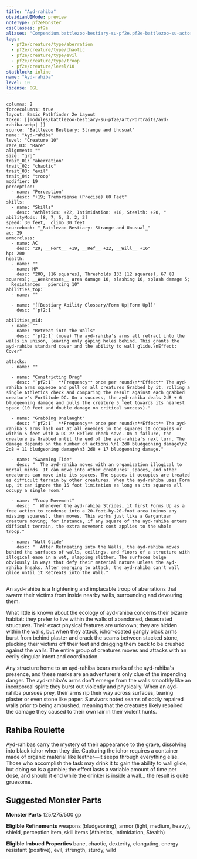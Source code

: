 ```yaml
---
title: "Ayd-rahiba"
obsidianUIMode: preview
noteType: pf2eMonster
cssClasses: pf2e
aliases: "Compendium.battlezoo-bestiary-su-pf2e.pf2e-battlezoo-su-actors.Actor.w80YD87qKKlKpnMR" 
tags:
  - pf2e/creature/type/aberration
  - pf2e/creature/type/chaotic
  - pf2e/creature/type/evil
  - pf2e/creature/type/troop
  - pf2e/creature/level/10
statblock: inline
name: "Ayd-rahiba"
level: 10
license: OGL
---
```


```statblock
columns: 2
forcecolumns: true
layout: Basic Pathfinder 2e Layout
token: [[modules/battlezoo-bestiary-su-pf2e/art/Portraits/ayd-rahiba.webp| ]]
source: "Battlezoo Bestiary: Strange and Unusual"
name: "Ayd-rahiba"
level: "Creature 10"
rare_03: "Rare"
alignment: ""
size: "grg"
trait_01: "aberration"
trait_02: "chaotic"
trait_03: "evil"
trait_04: "troop"
modifier: 19
perception:
  - name: "Perception"
    desc: "+19; Tremorsense (Precise) 60 Feet"
skills:
  - name: "Skills"
    desc: "Athletics: +22, Intimidation: +18, Stealth: +20, "
abilityMods: [8, 7, 5, 3, 2, 3]
speed: 30 feet,  climb 30 feet
sourcebook: "_Battlezoo Bestiary: Strange and Unusual_"
ac: 29
armorclass:
  - name: AC
    desc: "29; __Fort__ +19, __Ref__ +22, __Will__ +16"
hp: 200
health:
  - name: ""
  - name: HP
    desc: "200, (16 squares), Thresholds 133 (12 squares), 67 (8 squares); __Weaknesses__ area damage 10, slashing 10, splash damage 5; __Resistances__ piercing 10"
abilities_top:
  - name: ""

  - name: "[[Bestiary Ability Glossary/Form Up|Form Up]]"
    desc: "`pf2:1`  "

abilities_mid:
  - name: ""
  - name: "Retreat into the Walls"
    desc: "`pf2:1` (move) The ayd-rahiba's arms all retract into the walls in unison, leaving only gaping holes behind. This grants the ayd-rahiba standard cover and the ability to wall glide.\nEffect: Cover"

attacks:
  - name: ""

  - name: "Constricting Drag"
    desc: "`pf2:1`  **Frequency** once per round\n**Effect** The ayd-rahiba arms squeeze and pull on all creatures Grabbed by it, rolling a single Athletics check and comparing the result against each grabbed creature's Fortitude DC. On a success, the ayd-rahiba deals 2d8 + 6 bludgeoning damage and pulls the creature 5 feet towards its nearest space (10 feet and double damage on critical success)."

  - name: "Grabbing Onslaught"
    desc: "`pf2:1`  **Frequency** once per round\n**Effect** The ayd-rahiba's arms lash out at all enemies in the squares it occupies or within 5 feet with a DC 27 Reflex check save. On a failure, the creature is Grabbed until the end of the ayd-rahiba's next turn. The damage depends on the number of actions.\n1 2d8 bludgeoning damage\n2 2d8 + 11 bludgeoning damage\n3 2d8 + 17 bludgeoning damage."

  - name: "Swarming Tide"
    desc: "  The ayd-rahiba moves with an organization illogical to mortal minds. It can move into other creatures' spaces, and other creatures can move into its spaces. The spaces it occupies are treated as difficult terrain by other creatures. When the ayd-rahiba uses Form up, it can ignore the 15 foot limitation as long as its squares all occupy a single room."

  - name: "Troop Movement"
    desc: "  Whenever the ayd-rahiba Strides, it first Forms Up as a free action to condense into a 20-foot-by-20-foot area (minus any missing squares), then moves. This works just like a Gargantuan creature moving; for instance, if any square of the ayd-rahiba enters difficult terrain, the extra movement cost applies to the whole troop."

  - name: "Wall Glide"
    desc: "  After Retreating into the Walls, the ayd-rahiba moves behind the surfaces of walls, ceilings, and floors of a structure with illogical ease in a wet, slapping slither. The surfaces bulge obviously in ways that defy their material nature unless the ayd-rahiba Sneaks. After emerging to attack, the ayd-rahiba can't wall glide until it Retreats into the Wall."
 
```



An ayd-rahiba is a frightening and implacable troop of aberrations that swarm their victims from inside nearby walls, surrounding and devouring them.

What little is known about the ecology of ayd-rahiba concerns their bizarre habitat: they prefer to live within the walls of abandoned, desecrated structures. Their exact physical features are unknown; they are hidden within the walls, but when they attack, ichor-coated gangly black arms burst from behind plaster and crack the seams between stacked stone, plucking their victims off their feet and dragging them back to be crushed against the walls. The entire group of creatures moves and attacks with an eerily singular intent and coordination.

Any structure home to an ayd-rahiba bears marks of the ayd-rahiba's presence, and these marks are an adventurer's only clue of the impending danger. The ayd-rahiba's arms don't emerge from the walls smoothly like an incorporeal spirit: they burst out violently and physically. When an ayd-rahiba pursues prey, their arms rip their way across surfaces, tearing plaster or even stone like paper. Survivors noted seams of oddly repaired walls prior to being ambushed, meaning that the creatures likely repaired the damage they caused to their own lair in their violent hunts.

## Rahiba Roulette

Ayd-rahibas carry the mystery of their appearance to the grave, dissolving into black ichor when they die. Capturing the ichor requires a container made of organic material like leather—it seeps through everything else. Those who accomplish the task may drink it to gain the ability to wall glide, but doing so is a gamble; the effect lasts a variable amount of time per dose, and should it end while the drinker is inside a wall… the result is quite gruesome.

## Suggested Monster Parts

**Monster Parts** 125/275/500 gp

**Eligible Refinements** weapons (bludgeoning), armor (light, medium, heavy), shield, perception item, skill items (Athletics, Intimidation, Stealth)

**Eligible Imbued Properties** bane, chaotic, dexterity, elongating, energy resistant (positive), evil, strength, sturdy, wild
